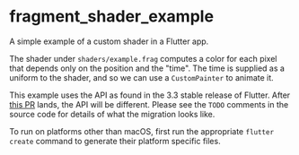# fragment_shader_example

A simple example of a custom shader in a Flutter app.

The shader under `shaders/example.frag` computes a color for each pixel
that depends only on the position and the "time". The time is supplied as
a uniform to the shader, and so we can use a `CustomPainter` to animate it.

This example uses the API as found in the 3.3 stable release of Flutter.
After [this PR](https://github.com/flutter/engine/pull/35253) lands, the API
will be different. Please see the `TODO` comments in the source code for details
of what the migration looks like.

To run on platforms other than macOS, first run the appropriate
`flutter create` command to generate their platform specific files.
